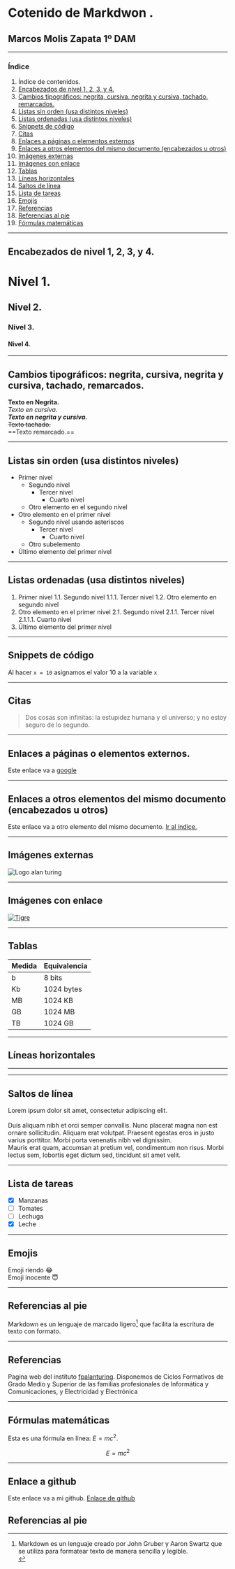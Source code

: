 # Cotenido de Markdwon .
## Marcos Molis Zapata 1º DAM
---
### Índice
1. Índice de contenidos.
2. [Encabezados de nivel 1, 2, 3, y 4.](#encabezados-de-nivel-1-2-3-y-4)
3. [Cambios tipográficos: negrita, cursiva, negrita y cursiva, tachado, remarcados.](#cambios-tipográficos-negrita-cursiva-negrita-y-cursiva-tachado-remarcados)
4. [Listas sin orden (usa distintos niveles)](#listas-ordenadas-usa-distintos-niveles)
5. [Listas ordenadas (usa distintos niveles)](#listas-ordenadas-usa-distintos-niveles)
6. [Snippets de código](#snippets-de-código)
7. [Citas](#citas)
8. [Enlaces a páginas o elementos externos](#enlaces-a-páginas-o-elementos-externos)
9. [Enlaces a otros elementos del mismo documento (encabezados u otros)](#enlaces-a-otros-elementos-del-mismo-documento-encabezados-u-otros)
10. [Imágenes externas](#imágenes-externas)
11. [Imágenes con enlace](#imágenes-con-enlace)
12. [Tablas](#tablas)
13. [Líneas horizontales](#líneas-horizontales)
14. [Saltos de línea](#saltos-de-línea)
15. [Lista de tareas](#lista-de-tareas)
16. [Emojis](#emojis)
17. [Referencias](#referencias)
18. [Referencias al pie](#referencias-al-pie)
19. [Fórmulas matemáticas](#fórmulas-matemáticas) 
---
## Encabezados de nivel 1, 2, 3, y 4.

# Nivel 1.
## Nivel 2.
### Nivel 3.  
#### Nivel 4.

---
## Cambios tipográficos: negrita, cursiva, negrita y cursiva, tachado, remarcados.
**Texto en Negrita.** <br>
*Texto en cursiva.* <br>
***Texto en negrita y cursiva.*** <br>
~~Texto tachado.~~ <br>
==Texto remarcado.==

---

## Listas sin orden (usa distintos niveles)

- Primer nivel
  - Segundo nivel
    - Tercer nivel
      - Cuarto nivel
  - Otro elemento en el segundo nivel
- Otro elemento en el primer nivel
  * Segundo nivel usando asteriscos
    * Tercer nivel
      * Cuarto nivel
  + Otro subelemento 
- Último elemento del primer nivel

---

## Listas ordenadas (usa distintos niveles)
1. Primer nivel
   1.1. Segundo nivel
        1.1.1. Tercer nivel
   1.2. Otro elemento en segundo nivel
2. Otro elemento en el primer nivel
   2.1. Segundo nivel
       2.1.1. Tercer nivel
           2.1.1.1. Cuarto nivel
3. Último elemento del primer nivel

---

## Snippets de código
Al hacer `x = 10` asignamos el valor 10 a la variable `x`

---

## Citas
> Dos cosas son infinitas: la estupidez humana y el universo; y no estoy seguro de lo segundo.

---
## Enlaces a páginas o elementos externos. 
Este enlace va a [google](https://www.google.es)

---

## Enlaces a otros elementos del mismo documento (encabezados u otros)
Este enlace va a otro elemento del mismo documento. [Ir al índice.](#índice)

---

## Imágenes externas
![Logo alan turing](https://sp-ao.shortpixel.ai/client/to_webp,q_glossy,ret_img,w_150/https://fpalanturing.es/wp-content/uploads/2024/01/CPIFPAT_logotipo_color.webp)

---

## Imágenes con enlace 
[![Tigre](https://upload.wikimedia.org/wikipedia/commons/5/56/Tiger.50.jpg)](https://es.wikipedia.org/wiki/Panthera_tigris)

---

## Tablas
| Medida | Equivalencia |
| -------| ------------ |
|b       |    8 bits    |
|Kb      |    1024 bytes|
|MB      |    1024 KB   |
|GB      |    1024 MB   |
|TB      |    1024 GB   |

---

## Líneas horizontales
---
---

## Saltos de línea
Lorem ipsum dolor sit amet, consectetur adipiscing elit.<br></br>
Duis aliquam nibh et orci semper convallis.
Nunc placerat magna non est ornare sollicitudin. Aliquam erat volutpat. Praesent egestas eros in justo varius porttitor. Morbi porta venenatis nibh vel dignissim.<br> 
Mauris erat quam, accumsan at pretium vel, condimentum non risus. Morbi lectus sem, lobortis eget dictum sed, tincidunt sit amet velit. 

---

## Lista de tareas
- [x] Manzanas
- [ ] Tomates
- [ ] Lechuga
- [x] Leche

---

## Emojis
Emoji riendo  :joy:<br>
Emoji inocente :innocent:

---

## Referencias al pie

Markdown es un lenguaje de marcado ligero[^2] que facilita la escritura de texto con formato.

---

## Referencias
Pagina web del instituto [fpalanturing][1]. Disponemos de Ciclos Formativos de Grado Medio y Superior de las familias profesionales de Informática y Comunicaciones, y Electricidad y Electrónica

[1]: https://fpalanturing.es/

---

## Fórmulas matemáticas

Esta es una fórmula en línea: $E = mc^2$.

$$
E = mc^2
$$

---

## Enlace a github
Este enlace va a mi github. [Enlace de github](https://github.com/Marcosmz12/EDES.git)


## Referencias al pie

[^2]: Markdown es un lenguaje creado por John Gruber y Aaron Swartz que se utiliza para formatear texto de manera sencilla y legible. <br> 
